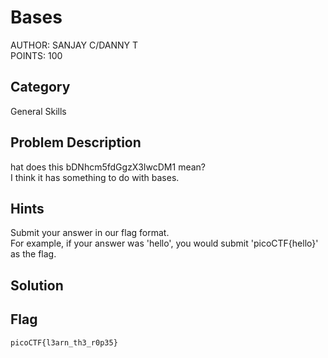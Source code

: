 <h1>Bases</h1>
AUTHOR: SANJAY C/DANNY T<br>
POINTS: 100

<h2>Category</h2>
General Skills

<h2>Problem Description</h2>
hat does this bDNhcm5fdGgzX3IwcDM1 mean?<br>
I think it has something to do with bases.

<h2>Hints</h2>
Submit your answer in our flag format.<br>
For example, if your answer was 'hello', you would submit 'picoCTF{hello}' as the flag.

<h2>Solution</h2>


<h2>Flag</h2>
<code>picoCTF{l3arn_th3_r0p35}</code>
